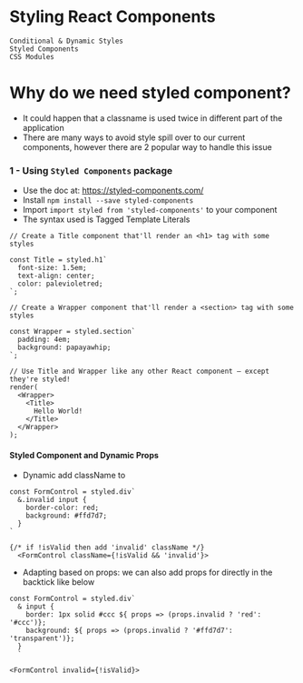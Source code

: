 # Styling React Components

    Conditional & Dynamic Styles
    Styled Components
    CSS Modules

# Why do we need styled component?
- It could happen that a classname is used twice in different part of the application
- There are many ways to avoid style spill over to our current components, however there are 2 popular way to handle this issue 

### 1 - Using `Styled Components` package 
- Use the doc at: https://styled-components.com/
- Install `npm install --save styled-components`
- Import `import styled from 'styled-components'` to your component
- The syntax used is Tagged Template Literals

```
// Create a Title component that'll render an <h1> tag with some styles

const Title = styled.h1`
  font-size: 1.5em;
  text-align: center;
  color: palevioletred;
`;

// Create a Wrapper component that'll render a <section> tag with some styles

const Wrapper = styled.section`
  padding: 4em;
  background: papayawhip;
`;

// Use Title and Wrapper like any other React component – except they're styled!
render(
  <Wrapper>
    <Title>
      Hello World!
    </Title>
  </Wrapper>
);
```

#### Styled Component and Dynamic Props
- Dynamic add className to <FormControl>
```
const FormControl = styled.div`
  &.invalid input {
    border-color: red;
    background: #ffd7d7;
  }
`

{/* if !isValid then add 'invalid' className */}
  <FormControl className={!isValid && 'invalid'}> 
```

- Adapting based on props: we can also add props for <FormControl> directly in the backtick like below
```
const FormControl = styled.div`
  & input {
    border: 1px solid #ccc ${ props => (props.invalid ? 'red': '#ccc')};
    background: ${ props => (props.invalid ? '#ffd7d7': 'transparent')};
  }
  `

<FormControl invalid={!isValid}> 
```